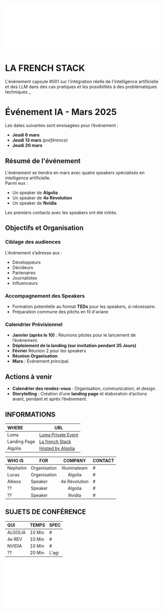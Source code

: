 ![Cover](https://github.com/nephcode/lafrenchstack/blob/main/.github/images/githubReadmeHeader.png)

<!-- ∵ ƸӜƷ ∴∵ ƸӜƷ ∴∵ ƸӜƷ ∴∵ ƸӜƷ ∴∵ ƸӜƷ ∴∵ ƸӜƷ ∴∵ ƸӜƷ ∴∵ ƸӜƷ ∴∵ ƸӜƷ ∴∵ ƸӜƷ ∴∵ ƸӜƷ ∴∵ ƸӜƷ ∴ -->

# LA FRENCH STACK

L'événement capsule #001 sur l'intégration réelle de l'intelligence artificielle et des LLM dans des cas pratiques et les possibilités à des problématiques techniques _

# Événement IA - Mars 2025

Les dates suivantes sont envisagées pour l’événement :

- **Jeudi 6 mars**
- **Jeudi 13 mars** _(préférence)_
- **Jeudi 20 mars**

## Résumé de l'événement

L'événement se tiendra en mars avec quatre speakers spécialisés en intelligence artificielle.  
Parmi eux :

- Un speaker de **Algolia**
- Un speaker de **4e Révolution**
- Un speaker de **Nvidia**

Les premiers contacts avec les speakers ont été initiés.

## Objectifs et Organisation

### Ciblage des audiences

L’événement s’adresse aux :

- Développeurs
- Décideurs
- Partenaires
- Journalistes
- Influenceurs

### Accompagnement des Speakers

- Formation potentielle au format **TEDx** pour les speakers, si nécessaire.
- Préparation commune des pitchs en fil d'ariane

### Calendrier Prévisionnel

- **Janvier (après le 10)** : Réunions pilotes pour le lancement de l’événement.
- **Déploiement de la landing (sur invitation pendant 35 Jours)**
- **Février** Réunion 2 pour les speakers
- **Réunion Organisation**
- **Mars** : Événement principal.

## Actions à venir

- **Calendrier des rendez-vous** : Organisation, communication, et design.
- **Storytelling** : Création d’une **landing page** et élaboration d’actions avant, pendant et après l’événement.

## INFORMATIONS

| WHERE        | URL                                                      |
| :----------- | -------------------------------------------------------- |
| Luma         | [Luma Private Event](https://lu.ma/dce6ggba)             |
| Landing Page | [La french Stack](https://lafrenchstack.youcodeuse.com/) |
| Algolia      | [Hosted by Algolia](https://www.algolia.com/)            |

| WHO IS   | FOR          |    COMPANY    | CONTACT |
| :------- | ------------ | :-----------: | ------- |
| Nephelim | Organisation | Illuminateam  | #       |
| Lucas    | Organisation |    Algolia    | #       |
| Alkeos   | Speaker      | 4e Révolution | #       |
| ??       | Speaker      |    Algolia    | #       |
| ??       | Speaker      |    Nvidia     | #       |

## SUJETS DE CONFÉRENCE

| QUI     | TEMPS  | SPEC  |
| :------ | ------ | ----- |
| ALGOLIA | 10 Min | #     |
| 4e REV  | 10 Min | #     |
| NVIDIA  | 10 Min | #     |
| ??      | 20 Min | L'agi |

<!-- ∵ ƸӜƷ ∴∵ ƸӜƷ ∴∵ ƸӜƷ ∴∵ ƸӜƷ ∴∵ ƸӜƷ ∴∵ ƸӜƷ ∴∵ ƸӜƷ ∴∵ ƸӜƷ ∴∵ ƸӜƷ ∴∵ ƸӜƷ ∴∵ ƸӜƷ ∴∵ ƸӜƷ ∴ -->

![Cover](https://github.com/nephcode/lafrenchstack/blob/main/.github/images/githubReadmeFooter.png)
